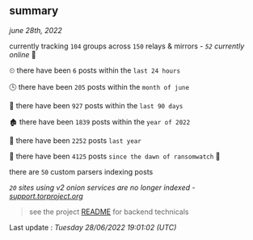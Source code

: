 
## summary
_june 28th, 2022_

currently tracking `104` groups across `150` relays & mirrors - _`52` currently online_ 📡

⏲ there have been `6` posts within the `last 24 hours`

🕓 there have been `205` posts within the `month of june`

📅 there have been `927` posts within the `last 90 days`

🏚 there have been `1839` posts within the `year of 2022`

🚀 there have been `2252` posts `last year`

🦕 there have been `4125` posts `since the dawn of ransomwatch` 🐣

there are `50` custom parsers indexing posts

_`20` sites using v2 onion services are no longer indexed - [support.torproject.org](https://support.torproject.org/onionservices/v2-deprecation/)_

> see the project [README](https://github.com/jmousqueton/ransomwatch#readme) for backend technicals



Last update : _Tuesday 28/06/2022 19:01:02 (UTC)_

